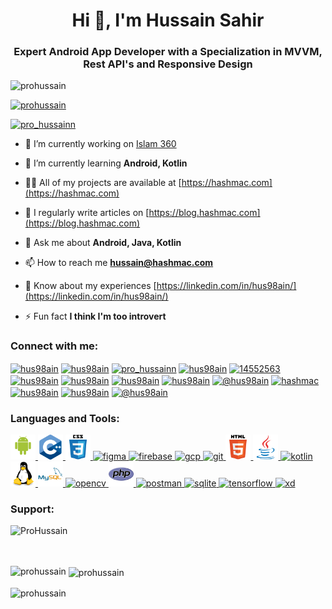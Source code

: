 <h1 align="center">Hi 👋, I'm Hussain Sahir</h1>
<h3 align="center">Expert Android App Developer with a Specialization in MVVM, Rest API's and Responsive Design</h3>

<p align="left"> <img src="https://komarev.com/ghpvc/?username=prohussain&label=Profile%20views&color=0e75b6&style=flat" alt="prohussain" /> </p>

<p align="left"> <a href="https://github.com/ryo-ma/github-profile-trophy"><img src="https://github-profile-trophy.vercel.app/?username=prohussain" alt="prohussain" /></a> </p>

<p align="left"> <a href="https://twitter.com/pro_hussainn" target="blank"><img src="https://img.shields.io/twitter/follow/pro_hussainn?logo=twitter&style=for-the-badge" alt="pro_hussainn" /></a> </p>

- 🔭 I’m currently working on [Islam 360](https://play.google.com/store/apps/details?id=com.hashmac.islam360)

- 🌱 I’m currently learning **Android, Kotlin**

- 👨‍💻 All of my projects are available at [https://hashmac.com](https://hashmac.com)

- 📝 I regularly write articles on [https://blog.hashmac.com](https://blog.hashmac.com)

- 💬 Ask me about **Android, Java, Kotlin**

- 📫 How to reach me **hussain@hashmac.com**

- 📄 Know about my experiences [https://linkedin.com/in/hus98ain/](https://linkedin.com/in/hus98ain/)

- ⚡ Fun fact **I think I'm too introvert**

<h3 align="left">Connect with me:</h3>
<p align="left">
<a href="https://codepen.io/hus98ain" target="blank"><img align="center" src="https://raw.githubusercontent.com/rahuldkjain/github-profile-readme-generator/master/src/images/icons/Social/codepen.svg" alt="hus98ain" height="30" width="40" /></a>
<a href="https://dev.to/hus98ain" target="blank"><img align="center" src="https://raw.githubusercontent.com/rahuldkjain/github-profile-readme-generator/master/src/images/icons/Social/devto.svg" alt="hus98ain" height="30" width="40" /></a>
<a href="https://twitter.com/pro_hussainn" target="blank"><img align="center" src="https://raw.githubusercontent.com/rahuldkjain/github-profile-readme-generator/master/src/images/icons/Social/twitter.svg" alt="pro_hussainn" height="30" width="40" /></a>
<a href="https://linkedin.com/in/hus98ain" target="blank"><img align="center" src="https://raw.githubusercontent.com/rahuldkjain/github-profile-readme-generator/master/src/images/icons/Social/linked-in-alt.svg" alt="hus98ain" height="30" width="40" /></a>
<a href="https://stackoverflow.com/users/14552563" target="blank"><img align="center" src="https://raw.githubusercontent.com/rahuldkjain/github-profile-readme-generator/master/src/images/icons/Social/stack-overflow.svg" alt="14552563" height="30" width="40" /></a>
<a href="https://fb.com/hus98ain" target="blank"><img align="center" src="https://raw.githubusercontent.com/rahuldkjain/github-profile-readme-generator/master/src/images/icons/Social/facebook.svg" alt="hus98ain" height="30" width="40" /></a>
<a href="https://instagram.com/hus98ain" target="blank"><img align="center" src="https://raw.githubusercontent.com/rahuldkjain/github-profile-readme-generator/master/src/images/icons/Social/instagram.svg" alt="hus98ain" height="30" width="40" /></a>
<a href="https://dribbble.com/hus98ain" target="blank"><img align="center" src="https://raw.githubusercontent.com/rahuldkjain/github-profile-readme-generator/master/src/images/icons/Social/dribbble.svg" alt="hus98ain" height="30" width="40" /></a>
<a href="https://www.behance.net/hus98ain" target="blank"><img align="center" src="https://raw.githubusercontent.com/rahuldkjain/github-profile-readme-generator/master/src/images/icons/Social/behance.svg" alt="hus98ain" height="30" width="40" /></a>
<a href="https://medium.com/@hus98ain" target="blank"><img align="center" src="https://raw.githubusercontent.com/rahuldkjain/github-profile-readme-generator/master/src/images/icons/Social/medium.svg" alt="@hus98ain" height="30" width="40" /></a>
<a href="https://www.youtube.com/c/hashmac" target="blank"><img align="center" src="https://raw.githubusercontent.com/rahuldkjain/github-profile-readme-generator/master/src/images/icons/Social/youtube.svg" alt="hashmac" height="30" width="40" /></a>
<a href="https://www.codechef.com/users/hus98ain" target="blank"><img align="center" src="https://cdn.jsdelivr.net/npm/simple-icons@3.1.0/icons/codechef.svg" alt="hus98ain" height="30" width="40" /></a>
<a href="https://www.hackerrank.com/hus98ain" target="blank"><img align="center" src="https://raw.githubusercontent.com/rahuldkjain/github-profile-readme-generator/master/src/images/icons/Social/hackerrank.svg" alt="hus98ain" height="30" width="40" /></a>
<a href="https://www.hackerearth.com/@hus98ain" target="blank"><img align="center" src="https://raw.githubusercontent.com/rahuldkjain/github-profile-readme-generator/master/src/images/icons/Social/hackerearth.svg" alt="@hus98ain" height="30" width="40" /></a>
</p>

<h3 align="left">Languages and Tools:</h3>
<p align="left"> <a href="https://developer.android.com" target="_blank" rel="noreferrer"> <img src="https://raw.githubusercontent.com/devicons/devicon/master/icons/android/android-original-wordmark.svg" alt="android" width="40" height="40"/> </a> <a href="https://www.w3schools.com/cpp/" target="_blank" rel="noreferrer"> <img src="https://raw.githubusercontent.com/devicons/devicon/master/icons/cplusplus/cplusplus-original.svg" alt="cplusplus" width="40" height="40"/> </a> <a href="https://www.w3schools.com/css/" target="_blank" rel="noreferrer"> <img src="https://raw.githubusercontent.com/devicons/devicon/master/icons/css3/css3-original-wordmark.svg" alt="css3" width="40" height="40"/> </a> <a href="https://www.figma.com/" target="_blank" rel="noreferrer"> <img src="https://www.vectorlogo.zone/logos/figma/figma-icon.svg" alt="figma" width="40" height="40"/> </a> <a href="https://firebase.google.com/" target="_blank" rel="noreferrer"> <img src="https://www.vectorlogo.zone/logos/firebase/firebase-icon.svg" alt="firebase" width="40" height="40"/> </a> <a href="https://cloud.google.com" target="_blank" rel="noreferrer"> <img src="https://www.vectorlogo.zone/logos/google_cloud/google_cloud-icon.svg" alt="gcp" width="40" height="40"/> </a> <a href="https://git-scm.com/" target="_blank" rel="noreferrer"> <img src="https://www.vectorlogo.zone/logos/git-scm/git-scm-icon.svg" alt="git" width="40" height="40"/> </a> <a href="https://www.w3.org/html/" target="_blank" rel="noreferrer"> <img src="https://raw.githubusercontent.com/devicons/devicon/master/icons/html5/html5-original-wordmark.svg" alt="html5" width="40" height="40"/> </a> <a href="https://www.java.com" target="_blank" rel="noreferrer"> <img src="https://raw.githubusercontent.com/devicons/devicon/master/icons/java/java-original.svg" alt="java" width="40" height="40"/> </a> <a href="https://kotlinlang.org" target="_blank" rel="noreferrer"> <img src="https://www.vectorlogo.zone/logos/kotlinlang/kotlinlang-icon.svg" alt="kotlin" width="40" height="40"/> </a> <a href="https://www.linux.org/" target="_blank" rel="noreferrer"> <img src="https://raw.githubusercontent.com/devicons/devicon/master/icons/linux/linux-original.svg" alt="linux" width="40" height="40"/> </a> <a href="https://www.mysql.com/" target="_blank" rel="noreferrer"> <img src="https://raw.githubusercontent.com/devicons/devicon/master/icons/mysql/mysql-original-wordmark.svg" alt="mysql" width="40" height="40"/> </a> <a href="https://opencv.org/" target="_blank" rel="noreferrer"> <img src="https://www.vectorlogo.zone/logos/opencv/opencv-icon.svg" alt="opencv" width="40" height="40"/> </a> <a href="https://www.php.net" target="_blank" rel="noreferrer"> <img src="https://raw.githubusercontent.com/devicons/devicon/master/icons/php/php-original.svg" alt="php" width="40" height="40"/> </a> <a href="https://postman.com" target="_blank" rel="noreferrer"> <img src="https://www.vectorlogo.zone/logos/getpostman/getpostman-icon.svg" alt="postman" width="40" height="40"/> </a> <a href="https://www.sqlite.org/" target="_blank" rel="noreferrer"> <img src="https://www.vectorlogo.zone/logos/sqlite/sqlite-icon.svg" alt="sqlite" width="40" height="40"/> </a> <a href="https://www.tensorflow.org" target="_blank" rel="noreferrer"> <img src="https://www.vectorlogo.zone/logos/tensorflow/tensorflow-icon.svg" alt="tensorflow" width="40" height="40"/> </a> <a href="https://www.adobe.com/products/xd.html" target="_blank" rel="noreferrer"> <img src="https://cdn.worldvectorlogo.com/logos/adobe-xd.svg" alt="xd" width="40" height="40"/> </a> </p>

<h3 align="left">Support:</h3>
<p><a href="https://www.buymeacoffee.com/ProHussain"> <img align="left" src="https://cdn.buymeacoffee.com/buttons/v2/default-yellow.png" height="50" width="210" alt="ProHussain" /></a></p><br><br><br>

<p><img align="left" src="https://github-readme-stats.vercel.app/api/top-langs?username=prohussain&show_icons=true&locale=en&layout=compact" alt="prohussain" /></p>

<p>&nbsp;<img align="center" src="https://github-readme-stats.vercel.app/api?username=prohussain&show_icons=true&locale=en" alt="prohussain" /></p>

<p><img align="center" src="https://github-readme-streak-stats.herokuapp.com/?user=prohussain&" alt="prohussain" /></p>
